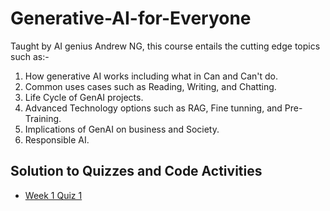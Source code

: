 # Generative-AI-for-Everyone

Taught by AI genius Andrew NG, this course entails the cutting edge topics such as:-
1. How generative AI works including what in Can and Can't do. 
2. Common uses cases such as Reading, Writing, and Chatting.
3. Life Cycle of GenAI projects.
4. Advanced Technology options such as RAG, Fine tunning, and Pre-Training. 
5. Implications of GenAI on business and Society.
6. Responsible AI.


## Solution to Quizzes and Code Activities 
* [Week 1 Quiz 1](https://github.com/Rabbia-Hassan/Generative-AI-for-Everyone/blob/master/Week%201/Week%201%20Quiz%201%20What%20is%20Generative%20AI.pdf)
